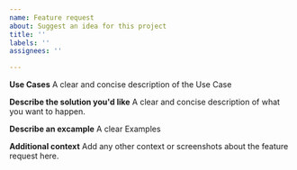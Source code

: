 ```yaml
---
name: Feature request
about: Suggest an idea for this project
title: ''
labels: ''
assignees: ''

---
```


**Use Cases**
A clear and concise description of the Use Case

**Describe the solution you'd like**
A clear and concise description of what you want to happen.

**Describe an excample**
A clear Examples

**Additional context**
Add any other context or screenshots about the feature request here.

